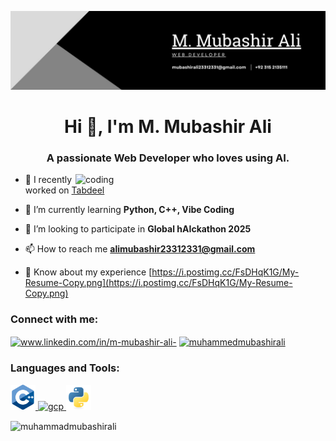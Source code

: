 ![logo](https://github.com/MuhammadMubashirAli/MuhammadMubashirAli/blob/main/1759220541136.jpeg)
<h1 align="center">Hi 👋, I'm M. Mubashir Ali</h1>
<h3 align="center">A passionate Web Developer who loves using AI.</h3>

<img align = "right" alt = "coding" width = "400" src = "https://user-images.githubusercontent.com/55389276/140866485-8fb1c876-9a8f-4d6a-98dc-08c4981eaf70.gif">

- 🔭 I recently worked on [Tabdeel](https://tabdeel.vercel.app/)

- 🌱 I’m currently learning **Python, C++, Vibe Coding**

- 👯 I’m looking to participate in **Global hAIckathon 2025**

- 📫 How to reach me **alimubashir23312331@gmail.com**

- 📄 Know about my experience [https://i.postimg.cc/FsDHqK1G/My-Resume-Copy.png](https://i.postimg.cc/FsDHqK1G/My-Resume-Copy.png)

<h3 align="left">Connect with me:</h3>
<p align="left">
<a href="https://linkedin.com/in/www.linkedin.com/in/m-mubashir-ali-" target="blank"><img align="center" src="https://raw.githubusercontent.com/rahuldkjain/github-profile-readme-generator/master/src/images/icons/Social/linked-in-alt.svg" alt="www.linkedin.com/in/m-mubashir-ali-" height="30" width="40" /></a>
<a href="https://instagram.com/muhammedmubashirali" target="blank"><img align="center" src="https://raw.githubusercontent.com/rahuldkjain/github-profile-readme-generator/master/src/images/icons/Social/instagram.svg" alt="muhammedmubashirali" height="30" width="40" /></a>
</p>

<h3 align="left">Languages and Tools:</h3>
<p align="left"> <a href="https://www.w3schools.com/cpp/" target="_blank" rel="noreferrer"> <img src="https://raw.githubusercontent.com/devicons/devicon/master/icons/cplusplus/cplusplus-original.svg" alt="cplusplus" width="40" height="40"/> </a> <a href="https://cloud.google.com" target="_blank" rel="noreferrer"> <img src="https://www.vectorlogo.zone/logos/google_cloud/google_cloud-icon.svg" alt="gcp" width="40" height="40"/> </a> <a href="https://www.python.org" target="_blank" rel="noreferrer"> <img src="https://raw.githubusercontent.com/devicons/devicon/master/icons/python/python-original.svg" alt="python" width="40" height="40"/> </a> </p>

<p><img align="center" src="https://github-readme-stats.vercel.app/api/top-langs?username=muhammadmubashirali&show_icons=true&locale=en&layout=compact" alt="muhammadmubashirali" /></p>
